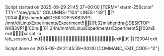 Script started on 2025-09-29 21:45:37+00:00 [TERM="xterm-256color" TTY="/dev/pts/0" COLUMNS="104" LINES="49"]
[?2004h]0;ishendra@DESKTOP-NKB3VP1: /mnt/d/LinuxExperiments/Experiment5[01;32mishendra@DESKTOP-NKB3VP1[00m:[01;34m/mnt/d/LinuxExperiments/Experiment5[00m$ exitscript -a lab_session_1.mdexit[K
[?2004lexit

Script done on 2025-09-29 21:45:39+00:00 [COMMAND_EXIT_CODE="0"]

